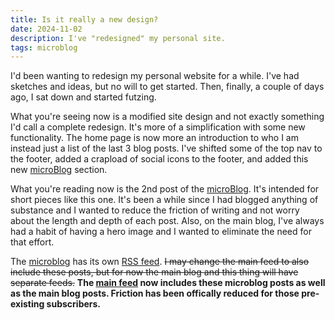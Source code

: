 ```yaml
---
title: Is it really a new design?
date: 2024-11-02
description: I've "redesigned" my personal site.
tags: microblog
---
```


I'd been wanting to redesign my personal website for a while. I've had sketches and ideas, but no will to get started. Then, finally, a couple of days ago, I sat down and started futzing.

What you're seeing now is a modified site design and not exactly something I'd call a complete redesign. It's more of a simplification with some new functionality. The home page is now more an introduction to who I am instead just a list of the last 3 blog posts. I've shifted some of the top nav to the footer, added a crapload of social icons to the footer, and added this new [microBlog](/microblog/) section.

What you're reading now is the 2nd post of the [microBlog](/microblog/). It's intended for short pieces like this one. It's been a while since I had blogged anything of substance and I wanted to reduce the friction of writing and not worry about the length and depth of each post. Also, on the main blog, I've always had a habit of having a hero image and I wanted to eliminate the need for that effort.

The [microblog](/microblog/) has its own [RSS feed](/microfeed.xml). ~~I may change the main feed to also include these posts, but for now the main blog and this thing will have separate feeds.~~ **The [main feed](/feed/xml) now includes these microblog posts as well as the main blog posts. Friction has been offically reduced for those pre-existing subscribers.**
